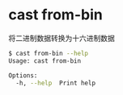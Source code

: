 # cast from-bin

将二进制数据转换为十六进制数据

```bash
$ cast from-bin --help
Usage: cast from-bin

Options:
  -h, --help  Print help
```